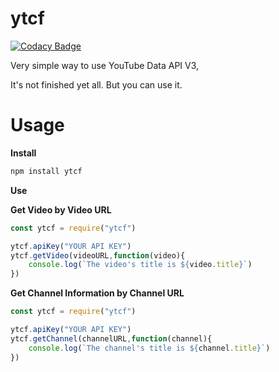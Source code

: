 # ytcf
[![Codacy Badge](https://app.codacy.com/project/badge/Grade/81b65003c93d4286ad7257957ba72d5f)](https://www.codacy.com/gh/rootcf/ytcf/dashboard?utm_source=github.com&amp;utm_medium=referral&amp;utm_content=rootcf/ytcf&amp;utm_campaign=Badge_Grade)

Very simple way to use YouTube Data API V3,

It's not finished yet all. But you can use it.

# Usage

**Install**
```js
npm install ytcf 
```
**Use**

__Get Video by Video URL__
```js
const ytcf = require("ytcf")

ytcf.apiKey("YOUR API KEY")
ytcf.getVideo(videoURL,function(video){
    console.log(`The video's title is ${video.title}`)
})
```

__Get Channel Information by Channel URL__
```js
const ytcf = require("ytcf")

ytcf.apiKey("YOUR API KEY")
ytcf.getChannel(channelURL,function(channel){
    console.log(`The channel's title is ${channel.title}`)
})
```
